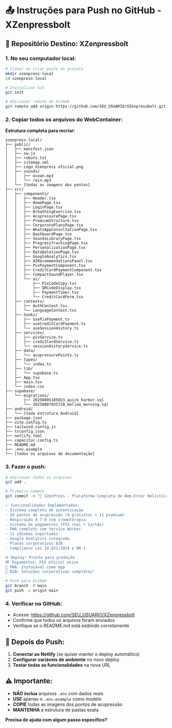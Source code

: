 # 📤 Instruções para Push no GitHub - XZenpressbolt

## 🎯 **Repositório Destino:** XZenpressbolt

### **1. No seu computador local:**

```bash
# Clonar ou criar pasta do projeto
mkdir xzenpress-local
cd xzenpress-local

# Inicializar Git
git init

# Adicionar remote do GitHub
git remote add origin https://github.com/SEU_USUARIO/XZenpressbolt.git
```

### **2. Copiar todos os arquivos do WebContainer:**

**Estrutura completa para recriar:**
```
xzenpress-local/
├── public/
│   ├── manifest.json
│   ├── sw.js
│   ├── robots.txt
│   ├── sitemap.xml
│   ├── Logo Xzenpress oficial.png
│   ├── sounds/
│   │   ├── ocean.mp3
│   │   └── rain.mp3
│   └── [todas as imagens dos pontos]
├── src/
│   ├── components/
│   │   ├── Header.tsx
│   │   ├── HomePage.tsx
│   │   ├── LoginPage.tsx
│   │   ├── BreathingExercise.tsx
│   │   ├── AcupressurePage.tsx
│   │   ├── PremiumStructure.tsx
│   │   ├── CorporatePlansPage.tsx
│   │   ├── WhatsAppConsultationPage.tsx
│   │   ├── DashboardPage.tsx
│   │   ├── SoundsLibraryPage.tsx
│   │   ├── ProgressTrackingPage.tsx
│   │   ├── PersonalizationPage.tsx
│   │   ├── DataDeletionPage.tsx
│   │   ├── GoogleAnalytics.tsx
│   │   ├── AIRecommendationsPanel.tsx
│   │   ├── PixPaymentComponent.tsx
│   │   ├── CreditCardPaymentComponent.tsx
│   │   ├── CompactSoundPlayer.tsx
│   │   └── ui/
│   │       ├── PixCodeCopy.tsx
│   │       ├── QRCodeDisplay.tsx
│   │       ├── PaymentTimer.tsx
│   │       └── CreditCardForm.tsx
│   ├── contexts/
│   │   ├── AuthContext.tsx
│   │   └── LanguageContext.tsx
│   ├── hooks/
│   │   ├── usePixPayment.ts
│   │   ├── useCreditCardPayment.ts
│   │   └── useSessionHistory.ts
│   ├── services/
│   │   ├── pixService.ts
│   │   ├── creditCardService.ts
│   │   └── sessionHistoryService.ts
│   ├── data/
│   │   └── acupressurePoints.ts
│   ├── types/
│   │   └── index.ts
│   ├── lib/
│   │   └── supabase.ts
│   ├── App.tsx
│   ├── main.tsx
│   └── index.css
├── supabase/
│   └── migrations/
│       ├── 20250805185023_quick_harbor.sql
│       └── 20250807035728_mellow_morning.sql
├── android/
│   └── [toda estrutura Android]
├── package.json
├── vite.config.ts
├── tailwind.config.js
├── tsconfig.json
├── netlify.toml
├── capacitor.config.ts
├── README.md
├── .env.example
└── [todos os arquivos de documentação]
```

### **3. Fazer o push:**

```bash
# Adicionar todos os arquivos
git add .

# Primeiro commit
git commit -m "🚀 XZenPress - Plataforma Completa de Bem-Estar Holística v2.3.1

✅ Funcionalidades Implementadas:
- Sistema completo de autenticação
- 20 pontos de acupressão (9 gratuitos + 11 premium)
- Respiração 4-7-8 com cromoterapia
- Sistema de pagamentos (PIX real + Cartão)
- PWA completo com Service Worker
- 11 idiomas suportados
- Google Analytics integrado
- Planos corporativos B2B
- Compliance Lei 14.831/2024 e NR-1

🌐 Deploy: Pronto para produção
💳 Pagamentos: PIX oficial ativo
📱 PWA: Instalável como app
🏢 B2B: Soluções corporativas completas"

# Push para GitHub
git branch -M main
git push -u origin main
```

### **4. Verificar no GitHub:**
- Acesse: https://github.com/SEU_USUARIO/XZenpressbolt
- Confirme que todos os arquivos foram enviados
- Verifique se o README.md está exibindo corretamente

## 🎯 **Depois do Push:**

1. **Conectar ao Netlify** (se quiser manter o deploy automático)
2. **Configurar variáveis de ambiente** no novo deploy
3. **Testar todas as funcionalidades** na nova URL

## ⚠️ **Importante:**
- **NÃO inclua** arquivos `.env` com dados reais
- **USE** apenas o `.env.example` como modelo
- **COPIE** todas as imagens dos pontos de acupressão
- **MANTENHA** a estrutura de pastas exata

**Precisa de ajuda com algum passo específico?**
